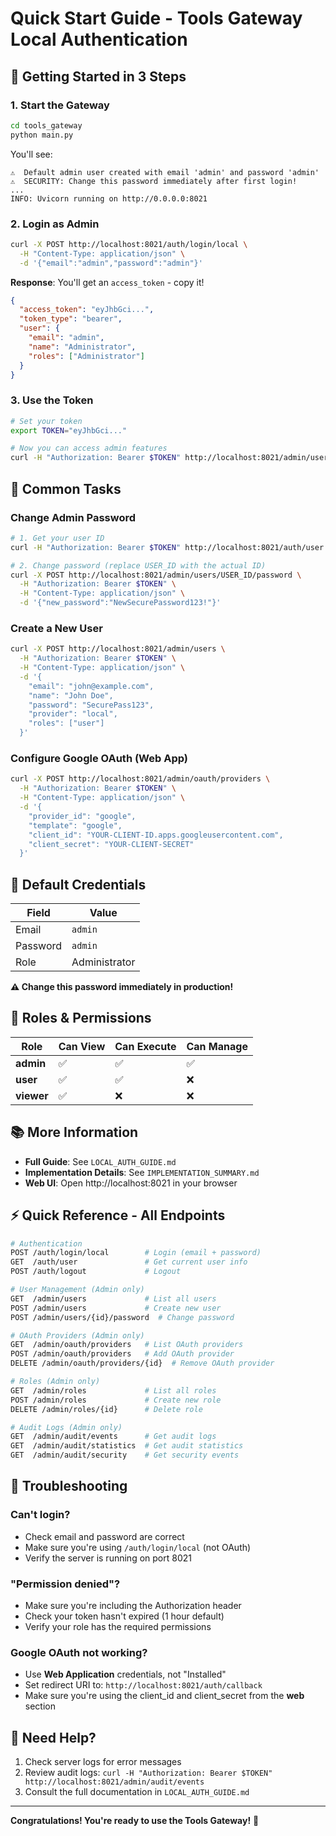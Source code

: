 # Quick Start Guide - Tools Gateway Local Authentication

## 🚀 Getting Started in 3 Steps

### 1. Start the Gateway
```bash
cd tools_gateway
python main.py
```

You'll see:
```
⚠️  Default admin user created with email 'admin' and password 'admin'
⚠️  SECURITY: Change this password immediately after first login!
...
INFO: Uvicorn running on http://0.0.0.0:8021
```

### 2. Login as Admin
```bash
curl -X POST http://localhost:8021/auth/login/local \
  -H "Content-Type: application/json" \
  -d '{"email":"admin","password":"admin"}'
```

**Response**: You'll get an `access_token` - copy it!
```json
{
  "access_token": "eyJhbGci...",
  "token_type": "bearer",
  "user": {
    "email": "admin",
    "name": "Administrator",
    "roles": ["Administrator"]
  }
}
```

### 3. Use the Token
```bash
# Set your token
export TOKEN="eyJhbGci..."

# Now you can access admin features
curl -H "Authorization: Bearer $TOKEN" http://localhost:8021/admin/users
```

## 📝 Common Tasks

### Change Admin Password
```bash
# 1. Get your user ID
curl -H "Authorization: Bearer $TOKEN" http://localhost:8021/auth/user

# 2. Change password (replace USER_ID with the actual ID)
curl -X POST http://localhost:8021/admin/users/USER_ID/password \
  -H "Authorization: Bearer $TOKEN" \
  -H "Content-Type: application/json" \
  -d '{"new_password":"NewSecurePassword123!"}'
```

### Create a New User
```bash
curl -X POST http://localhost:8021/admin/users \
  -H "Authorization: Bearer $TOKEN" \
  -H "Content-Type: application/json" \
  -d '{
    "email": "john@example.com",
    "name": "John Doe",
    "password": "SecurePass123",
    "provider": "local",
    "roles": ["user"]
  }'
```

### Configure Google OAuth (Web App)
```bash
curl -X POST http://localhost:8021/admin/oauth/providers \
  -H "Authorization: Bearer $TOKEN" \
  -H "Content-Type: application/json" \
  -d '{
    "provider_id": "google",
    "template": "google",
    "client_id": "YOUR-CLIENT-ID.apps.googleusercontent.com",
    "client_secret": "YOUR-CLIENT-SECRET"
  }'
```

## 🔑 Default Credentials

| Field | Value |
|-------|-------|
| Email | `admin` |
| Password | `admin` |
| Role | Administrator |

**⚠️ Change this password immediately in production!**

## 🔐 Roles & Permissions

| Role | Can View | Can Execute | Can Manage |
|------|----------|-------------|------------|
| **admin** | ✅ | ✅ | ✅ |
| **user** | ✅ | ✅ | ❌ |
| **viewer** | ✅ | ❌ | ❌ |

## 📚 More Information

- **Full Guide**: See `LOCAL_AUTH_GUIDE.md`
- **Implementation Details**: See `IMPLEMENTATION_SUMMARY.md`
- **Web UI**: Open http://localhost:8021 in your browser

## ⚡ Quick Reference - All Endpoints

```bash
# Authentication
POST /auth/login/local        # Login (email + password)
GET  /auth/user               # Get current user info
POST /auth/logout             # Logout

# User Management (Admin only)
GET  /admin/users             # List all users
POST /admin/users             # Create new user
POST /admin/users/{id}/password  # Change password

# OAuth Providers (Admin only)
GET  /admin/oauth/providers   # List OAuth providers
POST /admin/oauth/providers   # Add OAuth provider
DELETE /admin/oauth/providers/{id}  # Remove OAuth provider

# Roles (Admin only)
GET  /admin/roles             # List all roles
POST /admin/roles             # Create new role
DELETE /admin/roles/{id}      # Delete role

# Audit Logs (Admin only)
GET  /admin/audit/events      # Get audit logs
GET  /admin/audit/statistics  # Get audit statistics
GET  /admin/audit/security    # Get security events
```

## 🎯 Troubleshooting

### Can't login?
- Check email and password are correct
- Make sure you're using `/auth/login/local` (not OAuth)
- Verify the server is running on port 8021

### "Permission denied"?
- Make sure you're including the Authorization header
- Check your token hasn't expired (1 hour default)
- Verify your role has the required permissions

### Google OAuth not working?
- Use **Web Application** credentials, not "Installed"
- Set redirect URI to: `http://localhost:8021/auth/callback`
- Make sure you're using the client_id and client_secret from the **web** section

## 🛟 Need Help?

1. Check server logs for error messages
2. Review audit logs: `curl -H "Authorization: Bearer $TOKEN" http://localhost:8021/admin/audit/events`
3. Consult the full documentation in `LOCAL_AUTH_GUIDE.md`

---

**Congratulations! You're ready to use the Tools Gateway!** 🎉
